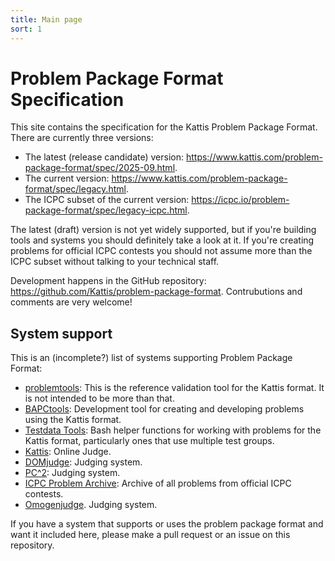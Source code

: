```yaml
---
title: Main page
sort: 1
---
```


# Problem Package Format Specification

This site contains the specification for the Kattis Problem Package Format.
There are currently three versions:

- The latest (release candidate) version: <https://www.kattis.com/problem-package-format/spec/2025-09.html>.
- The current version: <https://www.kattis.com/problem-package-format/spec/legacy.html>.
- The ICPC subset of the current version: <https://icpc.io/problem-package-format/spec/legacy-icpc.html>.

The latest (draft) version is not yet widely supported, 
but if you're building tools and systems you should definitely take a look at it. 
If you're creating problems for official ICPC contests you should not assume more than the ICPC subset without talking to your technical staff.

Development happens in the GitHub repository: <https://github.com/Kattis/problem-package-format>.
Contrubutions and comments are very welcome!

## System support

This is an (incomplete?) list of systems supporting Problem Package Format:

- [problemtools](https://github.com/kattis/problemtools):
  This is the reference validation tool for the Kattis format. 
  It is not intended to be more than that.
- [BAPCtools](https://github.com/RagnarGrootKoerkamp/BAPCtools):
  Development tool for creating and developing problems using the Kattis format.
- [Testdata Tools](https://github.com/Kodsport/testdata_tools):
  Bash helper functions for working with problems for the Kattis format, particularly ones that use multiple test groups.
- [Kattis](https://open.kattis.com/):
  Online Judge.
- [DOMjudge](https://www.domjudge.org/):
  Judging system.
- [PC^2](https://pc2ccs.github.io/):
  Judging system.
- [ICPC Problem Archive](https://github.com/icpc-problem-archive):
  Archive of all problems from official ICPC contests.
- [Omogenjudge](https://github.com/jsannemo/omogenjudge).
  Judging system.

If you have a system that supports or uses the problem package format and want it included here, please make a pull request or an issue on this repository.
